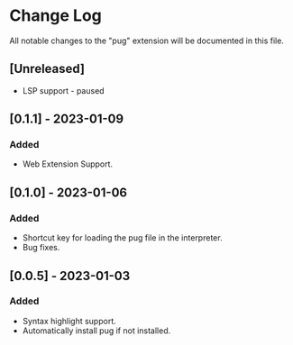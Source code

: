 # Change Log

All notable changes to the "pug" extension will be documented in this file.

## [Unreleased]

- LSP support - paused

## [0.1.1] - 2023-01-09

### Added
- Web Extension Support.

## [0.1.0] - 2023-01-06

### Added
- Shortcut key for loading the pug file in the interpreter.
- Bug fixes.

## [0.0.5] - 2023-01-03

### Added

- Syntax highlight support.
- Automatically install pug if not installed.
